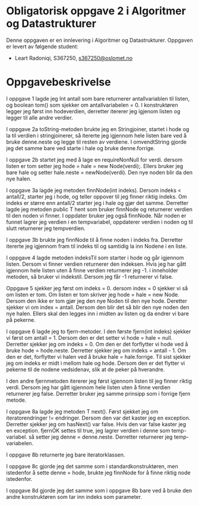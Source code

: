 # Obligatorisk oppgave 2 i Algoritmer og Datastrukturer

Denne oppgaven er en innlevering i Algoritmer og Datastrukturer. 
Oppgaven er levert av følgende student:
* Leart Radoniqi, S367250, s367250@oslomet.no

# Oppgavebeskrivelse

I oppgave 1 lagde jeg Int antall som bare returnerer antallvariablen til listen,
og boolean tom() som sjekker om antallvariabelen = 0.
I konstruktøren legger jeg først inn hodeverdien, derretter itererer jeg igjenom listen
og legger til alle andre verdier.

I oppgave 2a toString-metoden brukte jeg en Stringjoiner, startet i hode og la til verdien i stringjoinerer,
så itererte jeg igjennom hele listen bare ved å bruke denne.neste og legge til resten av verdiene.
I omvendtString gjorde jeg det samme bare ved starte i hale og bruke denne.forrige.

I oppgave 2b startet jeg med å lage en requireNonNull for verdi. dersom listen er tom setter jeg hode = hale = new Node(verdi);.
Ellers bruker jeg bare hale og setter hale.neste = newNode(verdi).
Den nye noden blir da den nye halen.

I oppgave 3a lagde jeg metoden finnNode(int indeks). Dersom indeks < antall/2, starter jeg i hode, og teller oppover til jeg finner
riktig indeks. Om indeks er større enn antall/2 starter jeg i hale og gjør det samme. Derretter lagde jeg metoden public T hent som
bruker finnNode og returnerer verdien til den noden vi finner. I oppdater bruker jeg også finnNode. Når noden er funnet
lagrer jeg verdien i en tempvariabel, oppdaterer verdien i noden og til slutt returnerer jeg tempverdien.

I oppgave 3b brukte jeg finnNode til å finne noden i indeks fra.
Derretter itererte jeg igjennom fram til indeks til og samtidig la inn Nodene i en liste.

I oppgave 4 lagde metoden indeksTil som starter i hode og går igjennom listen. Dersom vi finner verdien returnerer den indeksen.
Hvis jeg har gått igjennom hele listen uten å finne verdien returnerer jeg -1. i inneholder metoden, så bruker vi indekstil.
Dersom jeg får -1 returnerer vi false.

Oppgave 5 sjekker jeg først om indeks = 0. dersom index = 0 sjekker vi så om listen er tom.
Om listen er tom skriver jeg hode = hale = new Node. Dersom den
ikke er tom gjør jeg den nye Noden til den nye hode. Deretter sjekker vi om index = antall. Dersom den blir det så
blir den nye noden den nye halen. Ellers skal den legges inn i midten av listen og da endrer vi bare på pekerne.

I oppgave 6 lagde jeg to fjern-metoder. I den første fjern(int indeks) sjekker vi først om antall = 1. Dersom den er det setter vi hode = hale = null.
Derretter sjekker jeg om indeks = 0. Om den er det forflytter vi hode ved å bruke hode = hode.neste.
Derretter sjekker jeg om indeks = antall - 1. Om den er det, forflytter vi halen ved å bruke hale = hale.forrige.
Til sist sjekker jeg om indeks er midt i mellom hale og hode. Dersom den er det flytter vi pekerne til de nodene vedsidenav,
slik at de peker på hverandre.

I den andre fjernmetoden itererer jeg først igjennom listen til jeg finner riktig verdi. 
Dersom jeg har gått igjennom hele listen uten å finne verdien returnerer jeg false.
Derretter bruker jeg samme prinsipp som i forrige fjern metode.

I oppgave 8a lagde jeg metoden T next(). Først sjekket jeg om iteratorendringer != endringer.
Dersom den var det kaster jeg en exception. Derretter sjekker jeg om hasNext() var false. Hvis den var false kaster jeg en
exception. fjernOK settes til true, jeg lagrer verdien i denne som temp-variabel. så setter jeg denne = denne.neste. Derretter returnerer jeg temp-variabelen.

I oppgave 8b returnerte jeg bare iteratorklassen.

I oppgave 8c gjorde jeg det samme som i standardkonstruktøren, 
men istedenfor å sette denne = hode, brukte jeg finnNode for å finne riktig node istedenfor.

I oppgave 8d gjorde jeg det samme som i oppgave 8b bare ved å bruke den andre konstruktøren som tar inn indeks som parameter. 
